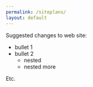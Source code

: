 ```yaml
---
permalink: /siteplans/
layout: default
---
```


Suggested changes to web site:
 * bullet 1
 * bullet 2
   - nested
   - nested more
   
Etc.

